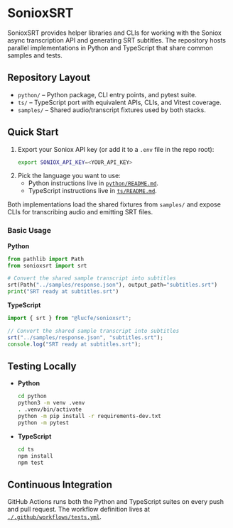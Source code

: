 # SonioxSRT

SonioxSRT provides helper libraries and CLIs for working with the Soniox async
transcription API and generating SRT subtitles. The repository hosts parallel
implementations in Python and TypeScript that share common samples and tests.

## Repository Layout

- `python/` – Python package, CLI entry points, and pytest suite.
- `ts/` – TypeScript port with equivalent APIs, CLIs, and Vitest coverage.
- `samples/` – Shared audio/transcript fixtures used by both stacks.

## Quick Start

1. Export your Soniox API key (or add it to a `.env` file in the repo root):
   ```sh
   export SONIOX_API_KEY=<YOUR_API_KEY>
   ```
2. Pick the language you want to use:
   - Python instructions live in [`python/README.md`](python/README.md).
   - TypeScript instructions live in [`ts/README.md`](ts/README.md).

Both implementations load the shared fixtures from `samples/` and expose CLIs for
transcribing audio and emitting SRT files.

### Basic Usage

**Python**
```python
from pathlib import Path
from sonioxsrt import srt

# Convert the shared sample transcript into subtitles
srt(Path("../samples/response.json"), output_path="subtitles.srt")
print("SRT ready at subtitles.srt")
```

**TypeScript**
```ts
import { srt } from "@lucfe/sonioxsrt";

// Convert the shared sample transcript into subtitles
srt("../samples/response.json", "subtitles.srt");
console.log("SRT ready at subtitles.srt");
```

## Testing Locally

- **Python**
  ```sh
  cd python
  python3 -m venv .venv
  . .venv/bin/activate
  python -m pip install -r requirements-dev.txt
  python -m pytest
  ```

- **TypeScript**
  ```sh
  cd ts
  npm install
  npm test
  ```

## Continuous Integration

GitHub Actions runs both the Python and TypeScript suites on every push and pull
request. The workflow definition lives at
[`./.github/workflows/tests.yml`](.github/workflows/tests.yml).
